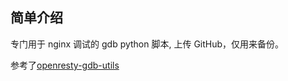 ## 简单介绍
专门用于 nginx 调试的 gdb python 脚本,
上传 GitHub，仅用来备份。

参考了[openresty-gdb-utils](https://github.com/openresty/openresty-gdb-utils)
